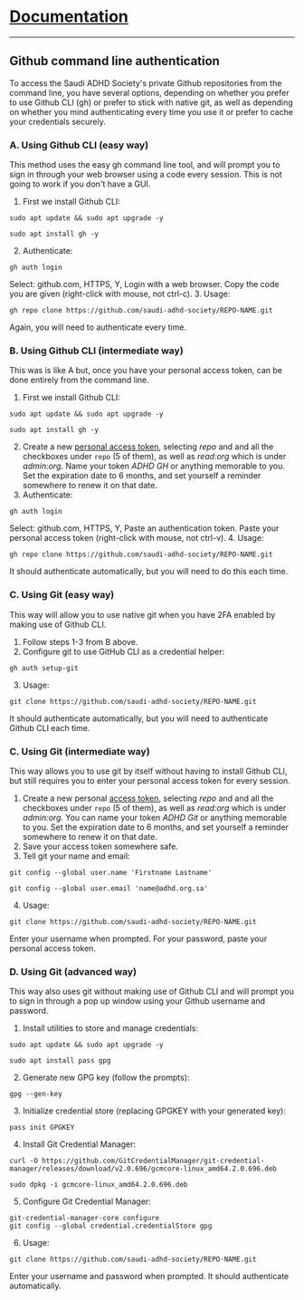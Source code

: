 # [Documentation](README.md)
___

## Github command line authentication
To access the Saudi ADHD Society's private Github repositories from the command line, you have several options, depending on whether you prefer to use Github CLI (gh) or prefer to stick with native git, as well as depending on whether you mind authenticating every time you use it or prefer to cache your credentials securely.

### A. Using Github CLI (easy way)
This method uses the easy gh command line tool, and will prompt you to sign in through your web browser using a code every session. This is not going to work if you don't have a GUI.
1. First we install Github CLI: 
```
sudo apt update && sudo apt upgrade -y

sudo apt install gh -y
```
2. Authenticate:
```
gh auth login
```
Select: github.com, HTTPS, Y, Login with a web browser.
Copy the code you are given (right-click with mouse, not ctrl-c).
3. Usage:
```
gh repo clone https://github.com/saudi-adhd-society/REPO-NAME.git
```
Again, you will need to authenticate every time.

### B. Using Github CLI (intermediate way)
This was is like A but, once you have your personal access token, can be done entirely from the command line.
1. First we install Github CLI: 
```
sudo apt update && sudo apt upgrade -y

sudo apt install gh -y
```
2. Create a new <a href="https://github.com/settings/tokens" target="_blank">personal access token</a>, selecting _repo_ and and all the checkboxes under `repo` (5 of them), as well as _read:org_ which is under _admin:org_. Name your token _ADHD GH_ or anything memorable to you. Set the expiration date to 6 months, and set yourself a reminder somewhere to renew it on that date.
3. Authenticate:
```
gh auth login
```
Select: github.com, HTTPS, Y, Paste an authentication token.
Paste your personal access token (right-click with mouse, not ctrl-v).
4. Usage:
```
gh repo clone https://github.com/saudi-adhd-society/REPO-NAME.git
```
It should authenticate automatically, but you will need to do this each time.

### C. Using Git (easy way)
This way will allow you to use native git when you have 2FA enabled by making use of Github CLI.
1. Follow steps 1-3 from B above.
2. Configure git to use GitHub CLI as a credential helper:
```
gh auth setup-git
```
3. Usage:
```
git clone https://github.com/saudi-adhd-society/REPO-NAME.git
```
It should authenticate automatically, but you will need to authenticate Github CLI each time.

### C. Using Git (intermediate way)
This way allows you to use git by itself without having to install Github CLI, but still requires you to enter your personal access token for every session.
1. Create a new personal <a href="https://github.com/settings/tokens" target="_blank">access token</a>, selecting _repo_ and and all the checkboxes under `repo` (5 of them), as well as _read:org_ which is under _admin:org_. You can name your token _ADHD Git_ or anything memorable to you. Set the expiration date to 6 months, and set yourself a reminder somewhere to renew it on that date.
2. Save your access token somewhere safe.
3. Tell git your name and email:
```
git config --global user.name 'Firstname Lastname'

git config --global user.email 'name@adhd.org.sa'
```
4. Usage:
```
git clone https://github.com/saudi-adhd-society/REPO-NAME.git
```
Enter your username when prompted.
For your password, paste your personal access token.


### D. Using Git (advanced way)
This way also uses git without making use of Github CLI and will prompt you to sign in through a pop up window using your Github username and password.
1. Install utilities to store and manage credentials:
```
sudo apt update && sudo apt upgrade -y 

sudo apt install pass gpg
```
2. Generate new GPG key (follow the prompts):
```
gpg --gen-key
```
3. Initialize credential store (replacing GPGKEY with your generated key):
```
pass init GPGKEY
```
4. Install Git Credential Manager:
```
curl -O https://github.com/GitCredentialManager/git-credential-manager/releases/download/v2.0.696/gcmcore-linux_amd64.2.0.696.deb

sudo dpkg -i gcmcore-linux_amd64.2.0.696.deb
```
5. Configure Git Credential Manager:
```
git-credential-manager-core configure
git config --global credential.credentialStore gpg
```
6. Usage:
```
git clone https://github.com/saudi-adhd-society/REPO-NAME.git
```
Enter your username and password when prompted.
It should authenticate automatically.

